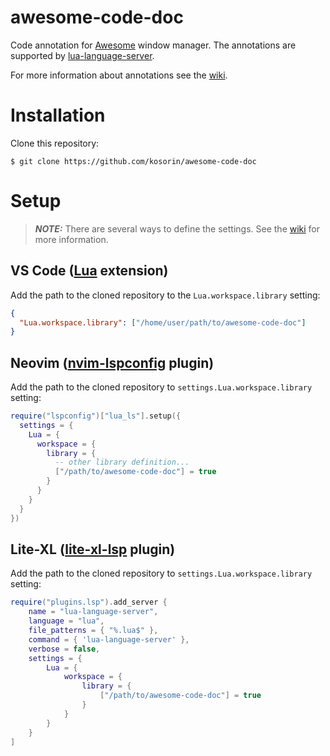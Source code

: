 # awesome-code-doc

Code annotation for [Awesome](https://github.com/awesomeWM/awesome) window manager. The annotations are supported by [lua-language-server](https://github.com/LuaLS/lua-language-server/).

For more information about annotations see the [wiki](https://github.com/LuaLS/lua-language-server/wiki/Annotations).

# Installation

Clone this repository:

    $ git clone https://github.com/kosorin/awesome-code-doc

# Setup

> **_NOTE:_** There are several ways to define the settings. See the [wiki](https://github.com/LuaLS/lua-language-server/wiki/Configuration-File) for more information.

## VS Code ([Lua](https://marketplace.visualstudio.com/items?itemName=sumneko.lua) extension)

Add the path to the cloned repository to the `Lua.workspace.library` setting:

```json
{
  "Lua.workspace.library": ["/home/user/path/to/awesome-code-doc"]
}
```

## Neovim ([nvim-lspconfig](https://github.com/neovim/nvim-lspconfig) plugin)

Add the path to the cloned repository to `settings.Lua.workspace.library` setting:

```lua
require("lspconfig")["lua_ls"].setup({
  settings = {
    Lua = {
      workspace = {
        library = {
          -- other library definition...
          ["/path/to/awesome-code-doc"] = true
        }
      }
    }
  }
})
```

## Lite-XL ([lite-xl-lsp](https://github.com/lite-xl/lite-xl-lsp) plugin)

Add the path to the cloned repository to `settings.Lua.workspace.library` setting:

```lua
require("plugins.lsp").add_server {
    name = "lua-language-server",
    language = "lua",
    file_patterns = { "%.lua$" },
    command = { 'lua-language-server' },
    verbose = false,
    settings = {
        Lua = {
            workspace = {
                library = {
                    ["/path/to/awesome-code-doc"] = true
                }
            }
        }
    }
]
```

